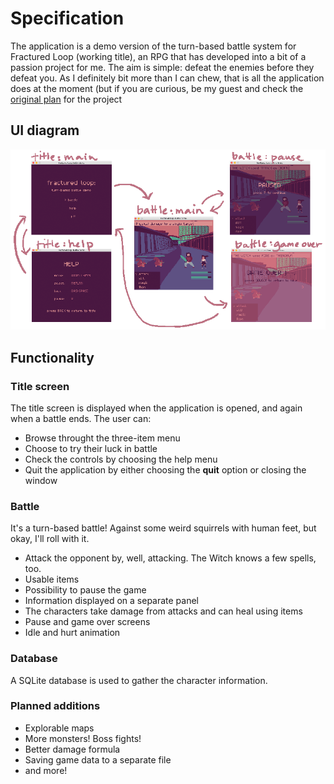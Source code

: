# Specification

The application is a demo version of the turn-based battle system for Fractured Loop (working title), an RPG that has developed into a bit of a passion project for me. The aim is simple: defeat the enemies before they defeat you. As I definitely bit more than I can chew, that is all the application does at the moment (but if you are curious, be my guest and check the [original plan](https://github.com/nuclearkittens/ot-projekti/blob/master/documentation/og_specification.md) for the project

## UI diagram

![ui diagram](https://github.com/nuclearkittens/ot-projekti/blob/master/documentation/images/ui_diagram.png)

## Functionality

### Title screen

The title screen is displayed when the application is opened, and again when a battle ends. The user can:

+ Browse throught the three-item menu
+ Choose to try their luck in battle
+ Check the controls by choosing the help menu
+ Quit the application by either choosing the **quit** option or closing the window

### Battle

It's a turn-based battle! Against some weird squirrels with human feet, but okay, I'll roll with it.

+ Attack the opponent by, well, attacking. The Witch knows a few spells, too.
+ Usable items
+ Possibility to pause the game
+ Information displayed on a separate panel
+ The characters take damage from attacks and can heal using items
+ Pause and game over screens
+ Idle and hurt animation

### Database

A SQLite database is used to gather the character information.

### Planned additions

+ Explorable maps
+ More monsters! Boss fights!
+ Better damage formula
+ Saving game data to a separate file
+ and more!
